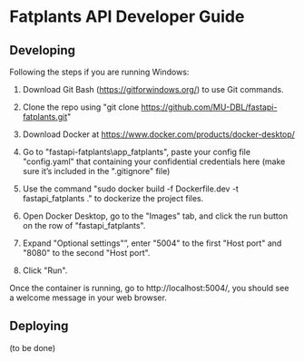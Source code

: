 # Fatplants API Developer Guide

## Developing

Following the steps if you are running Windows:

1. Download Git Bash (https://gitforwindows.org/) to use Git commands.

2. Clone the repo using "git clone https://github.com/MU-DBL/fastapi-fatplants.git"

3. Download Docker at https://www.docker.com/products/docker-desktop/

4. Go to "fastapi-fatplants\app_fatplants", paste your config file "config.yaml" that containing your confidential credentials here (make sure it’s included in the ".gitignore" file)

5. Use the command "sudo docker build -f Dockerfile.dev -t fastapi_fatplants ." to dockerize the project files.

6. Open Docker Desktop, go to the "Images" tab, and click the run button on the row of "fastapi_fatplants".

7. Expand "Optional settings"”, enter "5004" to the first "Host port" and "8080" to the second "Host port".

8. Click "Run".

Once the container is running, go to http://localhost:5004/, you should see a welcome message in your web browser.

## Deploying

(to be done)

